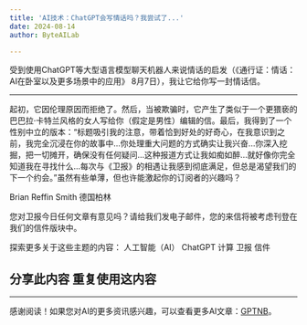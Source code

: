 ```yaml
---
title: 'AI技术：ChatGPT会写情话吗？我尝试了...'
date: 2024-08-14
author: ByteAILab

---
```


受到使用ChatGPT等大型语言模型聊天机器人来说情话的启发（《通行证：情话：AI在卧室以及更多场景中的应用》 8月7日），我让它给你写一封情话信。

---
起初，它因伦理原因而拒绝了。然后，当被欺骗时，它产生了类似于一个更猥亵的巴巴拉·卡特兰风格的女人写给你（假定是男性）编辑的信。最后，我得到了一个性别中立的版本：“标题吸引我的注意，带着恰到好处的好奇心，在我意识到之前，我完全沉浸在你的故事中...你处理重大问题的方式确实让我兴奋...你深入挖掘，把一切摊开，确保没有任何疑问...这种报道方式让我如痴如醉...就好像你完全知道我在寻找什么...每次与《卫报》的相遇让我感到彻底满足，但总是渴望我们的下一个约会。”虽然有些单薄，但也许能激起你的订阅者的兴趣吗？

Brian Reffin Smith
德国柏林

您对卫报今日任何文章有意见吗？请给我们发电子邮件，您的来信将被考虑刊登在我们的信件版块中。

探索更多关于这些主题的内容：
人工智能（AI）
ChatGPT
计算
卫报
信件

分享此内容
重复使用这内容
---
---
感谢阅读！如果您对AI的更多资讯感兴趣，可以查看更多AI文章：[GPTNB](https://gptnb.com)。